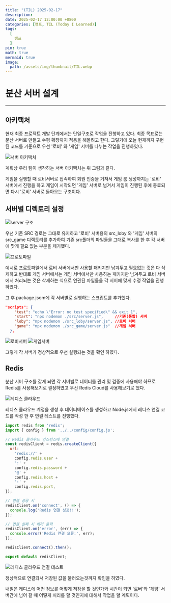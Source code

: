 ```yaml
---
title: "(TIL) 2025-02-17"
description: 
date: 2025-02-17 12:00:00 +0800
categories: [캠프, TIL (Today I Learned)]
tags:
  [
    캠프
  ]
pin: true
math: true
mermaid: true
image:
  path: /assets/img/thumbnail/TIL.webp
---
```


# 분산 서버 설계

--- 

## 아키택처

현재 최종 프로젝트 개발 단계에서는 단일구조로 작업을 진행하고 있다. 최종 목표로는 분산 서버로 만들고 수평 확장까지 적용을 해볼려고 한다. 그렇기에 오늘 현재까지 구현된 코드를 기준으로 우선 '로비' 와 '게임' 서버를 나누는 작업을 진행하였다.

![서버 아키택처](/assets/img/TIL/250217/001.png)

계획상 우리 팀이 생각하는 서버 아키택처는 위 그림과 같다. 

게임을 실행할 때 로비서버로 접속하여 회원 인증을 거쳐서 게임 룸 생성까지는 '로비' 서버에서 진행을 하고 게임이 시작되면 '게임' 서버로 넘겨서 게임이 진행된 후에 종료되면 다시 '로비' 서버로 돌아오는 구조이다.

## 서버별 디렉토리 설정

![server 구조](/assets/img/TIL/250217/002.png)

우선 기존 SRC 경로는 그대로 유지하고 '로비' 서버용의 src_loby 와 '게임' 서버의 src_game 디렉토리를 추가하여 기존 src폴더의 파일들을 그대로 복사를 한 후 각 서버에 맞게 필요 없는 부분을 제거했다.  

![프로토파일](/assets/img/TIL/250217/003.png)

예시로 프로토파일에서 로비 서버에서만 사용할 패키지만 남겨두고 필요없는 것은 다 삭제하고 반대로 게임 서버에서는 게임 서버에서만 사용하는 패키지만 남겨두고 로비 서버에서 처리되는 것은 삭제하는 식으로 연관된 파일들을 각 서버에 맞게 수정 작업을 진행하였다.

그 후 package.jsom에 각 서버별로 실행하는 스크립트를 추가했다.

```json
"scripts": {
    "test": "echo \"Error: no test specified\" && exit 1",
    "start": "npx nodemon ./src/server.js",     //기존(통합) 서버
    "loby": "npx nodemon ./src_loby/server.js", //로비 서버
    "game": "npx nodemon ./src_game/server.js"  //게임 서버
  },
```

![로비서버](/assets/img/TIL/250217/004.png)
![게임서버](/assets/img/TIL/250217/005.png)

그렇게 각 서버가 정상적으로 우선 실행되는 것을 확인 하였다.

## Redis 

분산 서버 구조를 갖게 되면 각 서버별로 데이터를 관리 및 검증에 사용해야 하므로 Redis를 사용해보기로 결정하였고 우선 Redis Cloud를 사용해보기로 했다.

![레디스 클라우드](/assets/img/TIL/250217/006.png)

레디스 클라우드 계정을 생성 후 데이터베이스를 생성하고 Node.js에서 레디스 연결 코드를 작성 한 후 연결 테스트를 진행했다.

```javascript
import redis from 'redis';
import { config } from '../../config/config.js';

// Redis 클라우드 인스턴스에 연결
const redisClient = redis.createClient({
  url:
    'redis://' +
    config.redis.user +
    ':' +
    config.redis.password +
    '@' +
    config.redis.host +
    ':' +
    config.redis.port,
});

// 연결 성공 시
redisClient.on('connect', () => {
  console.log('Redis 연결 성공!!');
});

// 연결 실패 시 에러 출력
redisClient.on('error', (err) => {
  console.error('Redis 연결 오류:', err);
});

redisClient.connect().then();

export default redisClient;
```

![레디스 클라우드 연결 테스트](/assets/img/TIL/250217/007.png)

정상적으로 연결되서 저장된 값을 불러오는것까지 확인을 하였다.

내일은 레디스에 어떤 정보를 어떻게 저장을 할 것인가와 시간이 되면 '로버'와 '게임' 서버간에 넘어 갈 때 어떻게 처리를 할 것인지에 대해서 작업을 할 계획이다.